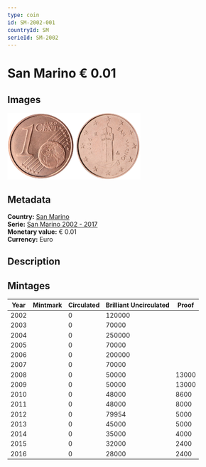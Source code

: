```yaml
---
type: coin
id: SM-2002-001
countryId: SM
serieId: SM-2002
---
```


# San Marino € 0.01

## Images

<img src="../../../Images/common-2002-001.webp" height="150" alt="Front image"><img src="Images/san marino-2002-001.webp" height="150" alt="Back image">

## Metadata

**Country:** [San Marino](../index.md)\
**Serie:** [San Marino 2002 - 2017](index.md)\
**Monetary value:** € 0.01\
**Currency:** Euro

## Description

## Mintages

| Year | Mintmark | Circulated | Brilliant Uncirculated | Proof |
| ---- | -------- | ---------- | ---------------------- | ----- |
| 2002 |          | 0          | 120000                 |       |
| 2003 |          | 0          | 70000                  |       |
| 2004 |          | 0          | 250000                 |       |
| 2005 |          | 0          | 70000                  |       |
| 2006 |          | 0          | 200000                 |       |
| 2007 |          | 0          | 70000                  |       |
| 2008 |          | 0          | 50000                  | 13000 |
| 2009 |          | 0          | 50000                  | 13000 |
| 2010 |          | 0          | 48000                  | 8600  |
| 2011 |          | 0          | 48000                  | 8000  |
| 2012 |          | 0          | 79954                  | 5000  |
| 2013 |          | 0          | 45000                  | 5000  |
| 2014 |          | 0          | 35000                  | 4000  |
| 2015 |          | 0          | 32000                  | 2400  |
| 2016 |          | 0          | 28000                  | 2400  |
